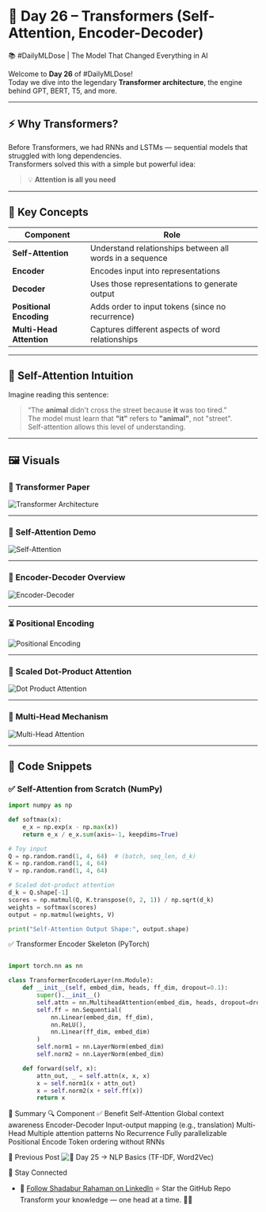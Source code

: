 # 🤖 Day 26 – Transformers (Self-Attention, Encoder-Decoder)  
📚 #DailyMLDose | The Model That Changed Everything in AI

Welcome to **Day 26** of #DailyMLDose!  
Today we dive into the legendary **Transformer architecture**, the engine behind GPT, BERT, T5, and more.

---

## ⚡ Why Transformers?

Before Transformers, we had RNNs and LSTMs — sequential models that struggled with long dependencies.  
Transformers solved this with a simple but powerful idea:

> 💡 **Attention is all you need**

---

## 🧠 Key Concepts

| Component              | Role                                                   |
|------------------------|--------------------------------------------------------|
| **Self-Attention**     | Understand relationships between all words in a sequence |
| **Encoder**            | Encodes input into representations                     |
| **Decoder**            | Uses those representations to generate output         |
| **Positional Encoding**| Adds order to input tokens (since no recurrence)       |
| **Multi-Head Attention** | Captures different aspects of word relationships      |

---

## 🧩 Self-Attention Intuition

Imagine reading this sentence:  
> “The **animal** didn't cross the street because **it** was too tired.”  
The model must learn that **"it"** refers to **"animal"**, not "street".  
Self-attention allows this level of understanding.

---

## 🖼️ Visuals

### 🔗 Transformer Paper  
![Transformer Architecture](images/attention_is_all_you_need_diagram.png)

---

### 🔄 Self-Attention Demo  
![Self-Attention](images/self_attention_mechanism_explained.png)

---

### 🧠 Encoder-Decoder Overview  
![Encoder-Decoder](images/transformer_encoder_decoder_structure.png)

---

### ⏳ Positional Encoding  
![Positional Encoding](images/positional_encoding_visual.png)

---

### 🎯 Scaled Dot-Product Attention  
![Dot Product Attention](images/scaled_dot_product_attention.png)

---

### 🧩 Multi-Head Mechanism  
![Multi-Head Attention](images/multi_head_attention_explained.png)

---

## 🧪 Code Snippets

### ✅ Self-Attention from Scratch (NumPy)

```python
import numpy as np

def softmax(x):
    e_x = np.exp(x - np.max(x))
    return e_x / e_x.sum(axis=-1, keepdims=True)

# Toy input
Q = np.random.rand(1, 4, 64)  # (batch, seq_len, d_k)
K = np.random.rand(1, 4, 64)
V = np.random.rand(1, 4, 64)

# Scaled dot-product attention
d_k = Q.shape[-1]
scores = np.matmul(Q, K.transpose(0, 2, 1)) / np.sqrt(d_k)
weights = softmax(scores)
output = np.matmul(weights, V)

print("Self-Attention Output Shape:", output.shape)
```
✅ Transformer Encoder Skeleton (PyTorch)

```python

import torch.nn as nn

class TransformerEncoderLayer(nn.Module):
    def __init__(self, embed_dim, heads, ff_dim, dropout=0.1):
        super().__init__()
        self.attn = nn.MultiheadAttention(embed_dim, heads, dropout=dropout)
        self.ff = nn.Sequential(
            nn.Linear(embed_dim, ff_dim),
            nn.ReLU(),
            nn.Linear(ff_dim, embed_dim)
        )
        self.norm1 = nn.LayerNorm(embed_dim)
        self.norm2 = nn.LayerNorm(embed_dim)

    def forward(self, x):
        attn_out, _ = self.attn(x, x, x)
        x = self.norm1(x + attn_out)
        x = self.norm2(x + self.ff(x))
        return x
```

🧠 Summary
🔍 Component	✅ Benefit
Self-Attention	Global context awareness
Encoder-Decoder	Input-output mapping (e.g., translation)
Multi-Head	Multiple attention patterns
No Recurrence	Fully parallelizable
Positional Encode	Token ordering without RNNs

🔁 Previous Post
![📌 Day 25 → NLP Basics (TF-IDF, Word2Vec)](.//day25-nlp-basics)


🙌 Stay Connected
- 🔗 [Follow Shadabur Rahaman on LinkedIn](https://www.linkedin.com/in/shadabur-rahaman-1b5703249)
⭐ Star the GitHub Repo
Transform your knowledge — one head at a time. 🔁🧠

